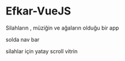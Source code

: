 <h1>Efkar-VueJS</h1>
<p>Silahların , müziğin ve ağaların olduğu bir app</p>
<p>solda nav bar</p>
<p>silahlar için yatay scroll vitrin</p>
